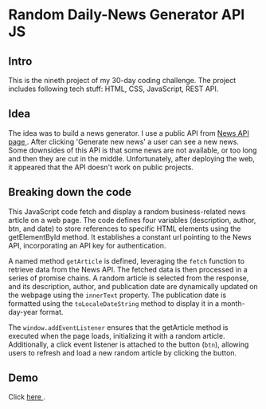 # Random Daily-News Generator API JS

## Intro
This is the nineth project of my 30-day coding challenge. The project includes following tech stuff: HTML, CSS, JavaScript, REST API.

## Idea
The idea was to build a news generator. I use a public API from <a href="https://newsapi.org/"> News API page </a>. After clicking 'Generate new news' a user can see a new news. Some downsides of this API is that some news are not available, or too long and then they are cut in the middle. Unfortunately, after deploying the web, it appeared that the API doesn't work on public projects.

## Breaking down the code
This JavaScript code fetch and display a random business-related news article on a web page. The code defines four variables (description, author, btn, and date) to store references to specific HTML elements using the getElementById method. It establishes a constant url pointing to the News API, incorporating an API key for authentication.

A named method `getArticle` is defined, leveraging the `fetch` function to retrieve data from the News API. The fetched data is then processed in a series of promise chains. A random article is selected from the response, and its description, author, and publication date are dynamically updated on the webpage using the `innerText` property. The publication date is formatted using the  `toLocaleDateString` method to display it in a month-day-year format.

The  `window.addEventListener`  ensures that the getArticle method is executed when the page loads, initializing it with a random article. Additionally, a click event listener is attached to the button (`btn`), allowing users to refresh and load a new random article by clicking the button.

## Demo
Click <a href="https://silver-piroshki-7c92ba.netlify.app/"> here </a>.